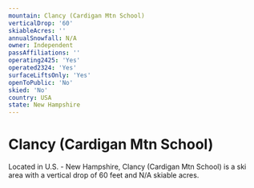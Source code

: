 ```yaml
---
mountain: Clancy (Cardigan Mtn School)
verticalDrop: '60'
skiableAcres: ''
annualSnowfall: N/A
owner: Independent
passAffiliations: ''
operating2425: 'Yes'
operated2324: 'Yes'
surfaceLiftsOnly: 'Yes'
openToPublic: 'No'
skied: 'No'
country: USA
state: New Hampshire
---
```


# Clancy (Cardigan Mtn School)

Located in U.S. - New Hampshire, Clancy (Cardigan Mtn School) is a ski area with a vertical drop of 60 feet and N/A skiable acres.
